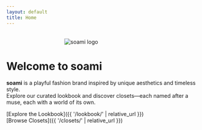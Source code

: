 ```yaml
---
layout: default
title: Home
---
```


<img src="{{ '/assets/logo.png' | relative_url }}" alt="soami logo" style="max-width:200px;margin:2rem auto;display:block;">

# Welcome to soami

**soami** is a playful fashion brand inspired by unique aesthetics and timeless style.  
Explore our curated lookbook and discover closets—each named after a muse, each with a world of its own.

[Explore the Lookbook]({{ '/lookbook/' | relative_url }})  
[Browse Closets]({{ '/closets/' | relative_url }})
